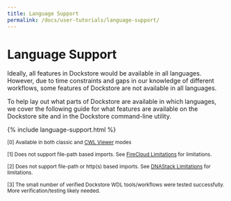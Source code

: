 ```yaml
---
title: Language Support
permalink: /docs/user-tutorials/language-support/
---
```


# Language Support

Ideally, all features in Dockstore would be available in all languages. 
However, due to time constraints and gaps in our knowledge of different workflows, some features of Dockstore are not available in all languages. 

To help lay out what parts of Dockstore are available in which languages, we cover the following guide for what features are available on the Dockstore site and in the Dockstore command-line utility. 

{% include language-support.html %}

<sup>[0] Available in both classic and <a href="https://view.commonwl.org/">CWL Viewer</a> modes 
</sup>

<sup>[1] Does not support file-path based imports. See [FireCloud Limitations](/docs/user-tutorials/firecloud-launch-with/#limitations) for limitations.
</sup>

<sup>[2] Does not support file-path or http(s) based imports. See [DNAStack Limitations](/docs/user-tutorials/dnastack-launch-with/#limitations) for limitations.
</sup>

<sup> [3] The small number of verified Dockstore WDL tools/workflows were tested successfully.  More verification/testing likely needed.</sup>